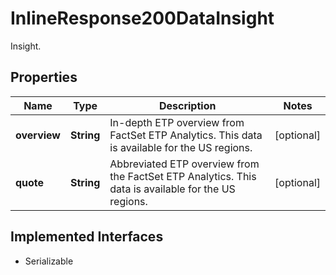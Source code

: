 

# InlineResponse200DataInsight

Insight.

## Properties

Name | Type | Description | Notes
------------ | ------------- | ------------- | -------------
**overview** | **String** | In-depth ETP overview from FactSet ETP Analytics. This data is available for the US regions. |  [optional]
**quote** | **String** | Abbreviated ETP overview from the FactSet ETP Analytics. This data is available for the US regions. |  [optional]


## Implemented Interfaces

* Serializable


